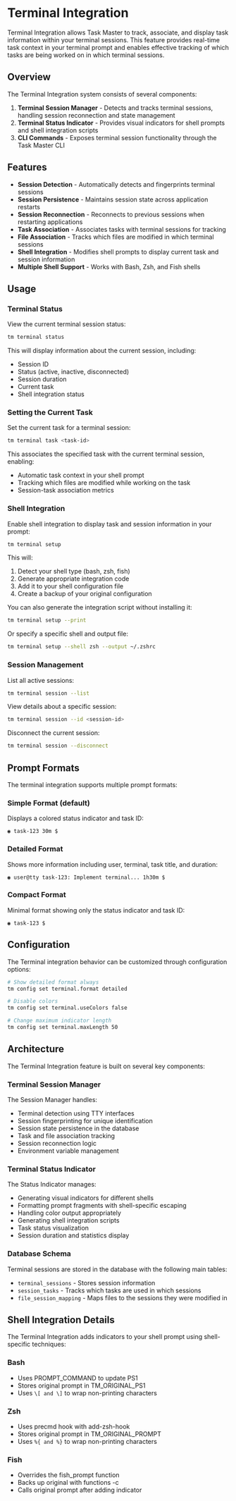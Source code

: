 # Terminal Integration

Terminal Integration allows Task Master to track, associate, and display task information within your terminal sessions. This feature provides real-time task context in your terminal prompt and enables effective tracking of which tasks are being worked on in which terminal sessions.

## Overview

The Terminal Integration system consists of several components:

1. **Terminal Session Manager** - Detects and tracks terminal sessions, handling session reconnection and state management
2. **Terminal Status Indicator** - Provides visual indicators for shell prompts and shell integration scripts
3. **CLI Commands** - Exposes terminal session functionality through the Task Master CLI

## Features

- **Session Detection** - Automatically detects and fingerprints terminal sessions
- **Session Persistence** - Maintains session state across application restarts
- **Session Reconnection** - Reconnects to previous sessions when restarting applications
- **Task Association** - Associates tasks with terminal sessions for tracking
- **File Association** - Tracks which files are modified in which terminal sessions
- **Shell Integration** - Modifies shell prompts to display current task and session information
- **Multiple Shell Support** - Works with Bash, Zsh, and Fish shells

## Usage

### Terminal Status

View the current terminal session status:

```bash
tm terminal status
```

This will display information about the current session, including:
- Session ID
- Status (active, inactive, disconnected)
- Session duration
- Current task
- Shell integration status

### Setting the Current Task

Set the current task for a terminal session:

```bash
tm terminal task <task-id>
```

This associates the specified task with the current terminal session, enabling:
- Automatic task context in your shell prompt
- Tracking which files are modified while working on the task
- Session-task association metrics

### Shell Integration

Enable shell integration to display task and session information in your prompt:

```bash
tm terminal setup
```

This will:
1. Detect your shell type (bash, zsh, fish)
2. Generate appropriate integration code
3. Add it to your shell configuration file
4. Create a backup of your original configuration

You can also generate the integration script without installing it:

```bash
tm terminal setup --print
```

Or specify a specific shell and output file:

```bash
tm terminal setup --shell zsh --output ~/.zshrc
```

### Session Management

List all active sessions:

```bash
tm terminal session --list
```

View details about a specific session:

```bash
tm terminal session --id <session-id>
```

Disconnect the current session:

```bash
tm terminal session --disconnect
```

## Prompt Formats

The terminal integration supports multiple prompt formats:

### Simple Format (default)

Displays a colored status indicator and task ID:

```
◉ task-123 30m $
```

### Detailed Format

Shows more information including user, terminal, task title, and duration:

```
◉ user@tty task-123: Implement terminal... 1h30m $
```

### Compact Format

Minimal format showing only the status indicator and task ID:

```
◉ task-123 $
```

## Configuration

The Terminal integration behavior can be customized through configuration options:

```bash
# Show detailed format always
tm config set terminal.format detailed

# Disable colors
tm config set terminal.useColors false

# Change maximum indicator length
tm config set terminal.maxLength 50
```

## Architecture

The Terminal Integration feature is built on several key components:

### Terminal Session Manager

The Session Manager handles:
- Terminal detection using TTY interfaces
- Session fingerprinting for unique identification
- Session state persistence in the database
- Task and file association tracking
- Session reconnection logic
- Environment variable management

### Terminal Status Indicator

The Status Indicator manages:
- Generating visual indicators for different shells
- Formatting prompt fragments with shell-specific escaping
- Handling color output appropriately
- Generating shell integration scripts
- Task status visualization
- Session duration and statistics display

### Database Schema

Terminal sessions are stored in the database with the following main tables:

- `terminal_sessions` - Stores session information
- `session_tasks` - Tracks which tasks are used in which sessions
- `file_session_mapping` - Maps files to the sessions they were modified in

## Shell Integration Details

The Terminal Integration adds indicators to your shell prompt using shell-specific techniques:

### Bash
- Uses PROMPT_COMMAND to update PS1
- Stores original prompt in TM_ORIGINAL_PS1
- Uses `\[ and \]` to wrap non-printing characters

### Zsh
- Uses precmd hook with add-zsh-hook
- Stores original prompt in TM_ORIGINAL_PROMPT
- Uses `%{ and %}` to wrap non-printing characters

### Fish
- Overrides the fish_prompt function
- Backs up original with functions -c
- Calls original prompt after adding indicator